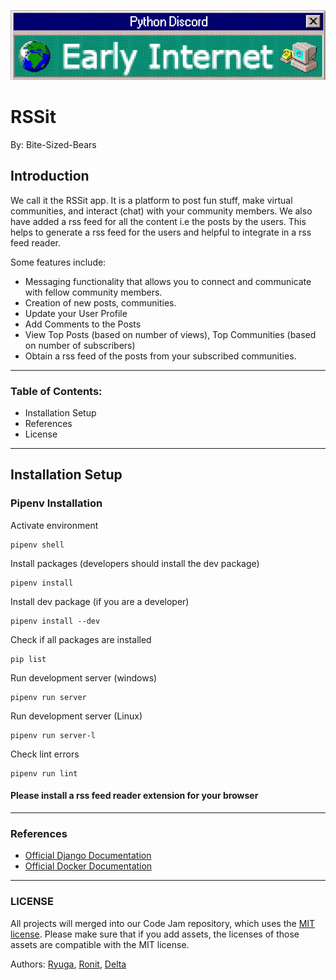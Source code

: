 
[![Early Internet Theme Banner](../early_internet_banner.png)](#)
# RSSit
By: Bite-Sized-Bears
## Introduction
We call it the RSSit app. It is a platform to post fun stuff, make virtual communities, and interact (chat) with your community members. We also have added a rss feed for all the content i.e the posts by the users. This helps to generate a rss feed for the users and helpful to integrate in a rss feed reader.


Some features include:

- Messaging functionality that allows you to connect and communicate with fellow community members.
- Creation of new posts, communities.
- Update your User Profile
- Add Comments to the Posts
- View Top Posts (based on number of  views), Top Communities (based on number of subscribers)
- Obtain a rss feed of the posts from your subscribed communities.
___

### Table of Contents:
- Installation Setup
- References
- License

___
## Installation Setup

### Pipenv Installation
Activate environment
```
pipenv shell
```
Install packages (developers should install the dev package)
```
pipenv install 
```

Install dev package (if you are a developer)
```buildoutcfg
pipenv install --dev
```


Check if all packages are installed 
```buildoutcfg
pip list
```

Run development server (windows)
```buildoutcfg
pipenv run server
```
Run development server (Linux)
```buildoutcfg
pipenv run server-l
```


Check lint errors 
```buildoutcfg
pipenv run lint
```

#### Please install a rss feed reader extension for your browser

___
### References
- [Official Django Documentation](https://docs.djangoproject.com/en/3.1/) 
- [Official Docker Documentation](https://docs.docker.com/compose/)
___
### LICENSE

All projects will merged into our Code Jam repository, which uses the [MIT license](../LICENSE). Please make sure that if you add assets, the licenses of those assets are compatible with the MIT license.


Authors: [Ryuga](https://github.com/ryuga-hideki), [Ronit](https://github.com/Ronit-j), [Delta](https://github.com/Ajay-Ratnam)
